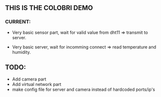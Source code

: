 ## THIS IS THE COLOBRI DEMO ###
### CURRENT:
* Very basic sensor part, wait for valid value from dht11 => transmit to server.

* Very basic server, wait for incomming connect => read temperature and humidity.

## TODO:
* Add camera part
* Add virtual network part
* make config file for server and camera instead of hardcoded ports/ip's

